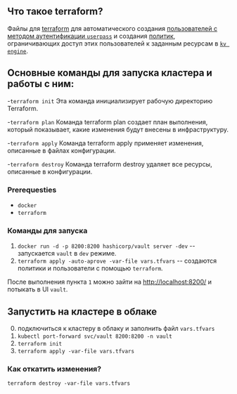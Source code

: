 ## Что такое terraform?

Файлы для [terraform](https://www.terraform.io/) для автоматического создания [пользователей с методом аутентификации `userpass`](https://developer.hashicorp.com/vault/docs/auth) и создания [политик](https://developer.hashicorp.com/vault/tutorials/getting-started/getting-started-policies), ограничивающих доступ этих пользователей к заданным ресурсам в [`kv engine`](https://developer.hashicorp.com/vault/tutorials/getting-started/getting-started-secrets-engines).

## Основные команды для запуска кластера и работы с ним:

-`terraform init`
Эта команда инициализирует рабочую директорию Terraform.

-`terraform plan`
Команда terraform plan создает план выполнения, который показывает, какие изменения будут внесены в инфраструктуру.

-`terraform apply`
Команда terraform apply применяет изменения, описанные в файлах конфигурации.

-`terraform destroy`
Команда terraform destroy удаляет все ресурсы, описанные в конфигурации.

### Prerequesties

- `docker`
- `terraform`

### Команды для запуска

1. `docker run -d -p 8200:8200 hashicorp/vault server -dev` -- запускается `vault` в `dev` режиме.
2. `terraform apply -auto-aprove -var-file vars.tfvars` -- создаются политики и пользователи с помощью `terraform`.

После выполнения пункта `1` можно зайти на [http://localhost:8200/](http://localhost:8200/) и потыкать в UI `vault`.

## Запустить на кластере в облаке

0. подключиться к кластеру в облаку и заполнить файл `vars.tfvars`
1. `kubectl port-forward svc/vault 8200:8200 -n vault`
2. `terraform init`
3. `terraform apply -var-file vars.tfvars`

### Как откатить изменения?

`terraform destroy -var-file vars.tfvars`
